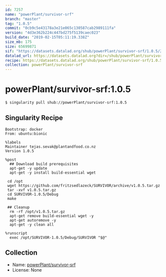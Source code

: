 ```yaml
---
id: 7257
name: "powerPlant/survivor-srf"
branch: "master"
tag: "1.0.5"
commit: "0cb9c5e43178a3e21e065c130587cab2989111fa"
version: "4d3e362b224c447bd275f5139caec023"
build_date: "2019-02-15T05:11:19.338Z"
size_mb: 175
size: 65699871
sif: "https://datasets.datalad.org/shub/powerPlant/survivor-srf/1.0.5/2019-02-15-0cb9c5e4-4d3e362b/4d3e362b224c447bd275f5139caec023.simg"
datalad_url: https://datasets.datalad.org?dir=/shub/powerPlant/survivor-srf/1.0.5/2019-02-15-0cb9c5e4-4d3e362b/
recipe: https://datasets.datalad.org/shub/powerPlant/survivor-srf/1.0.5/2019-02-15-0cb9c5e4-4d3e362b/Singularity
collection: powerPlant/survivor-srf
---
```


# powerPlant/survivor-srf:1.0.5

```bash
$ singularity pull shub://powerPlant/survivor-srf:1.0.5
```

## Singularity Recipe

```singularity
Bootstrap: docker
From: ubuntu:bionic

%labels
Maintainer tejas.sevak@plantandfood.co.nz
Version 1.0.5

%post
  ## Download build prerequisites
  apt-get -y update
  apt-get -y install build-essential wget 

 cd /opt
 wget https://github.com/fritzsedlazeck/SURVIVOR/archive/v1.0.5.tar.gz
 tar -xvf v1.0.5.tar.gz
 cd SURVIVOR-1.0.5/Debug
 make

 ## Cleanup
  rm -rf /opt/v1.0.5.tar.gz
  apt-get remove build-essential wget -y
  apt-get autoremove -y
  apt-get -y clean all

%runscript
  exec /opt/SURVIVOR-1.0.5/Debug/SURVIVOR "$@"
```

## Collection

 - Name: [powerPlant/survivor-srf](https://github.com/powerPlant/survivor-srf)
 - License: None

